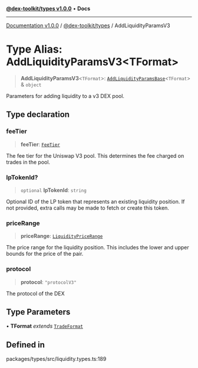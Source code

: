[**@dex-toolkit/types v1.0.0**](../README.md) • **Docs**

***

[Documentation v1.0.0](../../../packages.md) / [@dex-toolkit/types](../README.md) / AddLiquidityParamsV3

# Type Alias: AddLiquidityParamsV3\<TFormat\>

> **AddLiquidityParamsV3**\<`TFormat`\>: [`AddLiquidityParamsBase`](AddLiquidityParamsBase.md)\<`TFormat`\> & `object`

Parameters for adding liquidity to a v3 DEX pool.

## Type declaration

### feeTier

> **feeTier**: [`FeeTier`](FeeTier.md)

The fee tier for the Uniswap V3 pool.
This determines the fee charged on trades in the pool.

### lpTokenId?

> `optional` **lpTokenId**: `string`

Optional ID of the LP token that represents an existing liquidity position.
If not provided, extra calls may be made to fetch or create this token.

### priceRange

> **priceRange**: [`LiquidityPriceRange`](LiquidityPriceRange.md)

The price range for the liquidity position.
This includes the lower and upper bounds for the price of the pair.

### protocol

> **protocol**: `"protocolV3"`

The protocol of the DEX

## Type Parameters

• **TFormat** *extends* [`TradeFormat`](TradeFormat.md)

## Defined in

packages/types/src/liquidity.types.ts:189
